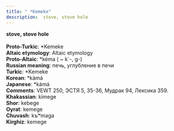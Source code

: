 ```yaml
---
title: " *Kemeke"
description:  stove, stove hole
---
```

<strong> stove, stove hole</strong><br><br>
<strong>Proto-Turkic</strong>:  *Kemeke<br>
<strong>Altaic etymology</strong>:  Altaic etymology<br>
<strong> Proto-Altaic</strong>:  *kéma ( ~ k`-, g-)<br>
<strong>Russian meaning</strong>:  печь, углубление в печи<br>
<strong>Turkic</strong>:  *Kemeke<br>
<strong>Korean</strong>:  *kàmá<br>
<strong>Japanese</strong>:  *kámá<br>
<strong>Comments</strong>:  VEWT 250, ЭСТЯ 5, 35-36, Мудрак 94, Лексика 359.<br>
<strong>Khakassian</strong>:  kimege<br>
<strong>Shor</strong>:  kebege<br>
<strong>Oyrat</strong>:  kemege<br>
<strong>Chuvash</strong>:  kъʷmaga<br>
<strong>Kirghiz</strong>:  kemege<br>


